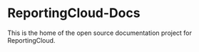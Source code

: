 # ReportingCloud-Docs
This is the home of the open source documentation project for ReportingCloud.
